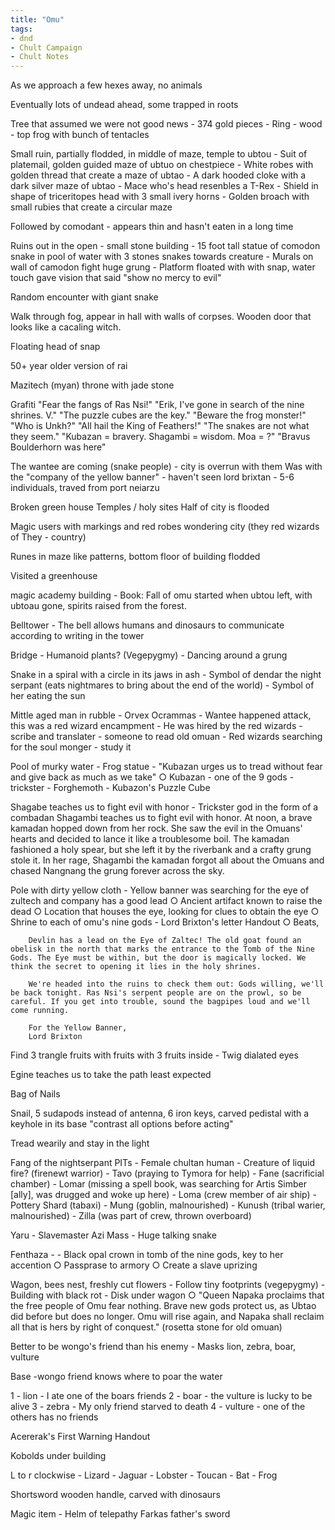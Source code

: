 ```yaml
---
title: "Omu"
tags: 
- dnd
- Chult Campaign
- Chult Notes
---
```

As we approach a few hexes away, no animals

Eventually lots of undead ahead, some trapped in roots

Tree that assumed we were not good news
	- 374 gold pieces
	- Ring - wood - top frog with bunch of tentacles

Small ruin, partially flodded, in middle of maze, temple to ubtou
	- Suit of platemail, golden guided maze of ubtuo on chestpiece
	- White robes with golden thread that create a maze of ubtao
	- A dark hooded cloke with a dark silver maze of ubtao
	- Mace who's head resenbles a T-Rex
	- Shield in shape of triceritopes head with 3 small ivery horns
	- Golden broach with small rubies that create a circular maze

Followed by comodant - appears thin and hasn't eaten in a long time

Ruins out in the open - small stone building
	- 15 foot tall statue of comodon snake in pool of water with 3 stones snakes towards creature
	- Murals on wall of camodon fight huge grung
	- Platform floated with with snap, water touch gave vision that said "show no mercy to evil"

Random encounter with giant snake

Walk through fog, appear in hall with walls of corpses. Wooden door that looks like a cacaling witch.

Floating head of snap

50+ year older version of rai

Mazitech (myan) throne with jade stone

Grafiti
"Fear the fangs of Ras Nsi!"
"Erik, I've gone in search of the nine shrines. V."
"The puzzle cubes are the key."
"Beware the frog monster!"
"Who is Unkh?"
"All hail the King of Feathers!"
"The snakes are not what they seem."
"Kubazan = bravery. Shagambi = wisdom. Moa = ?"
"Bravus Boulderhorn was here"

The wantee are coming (snake people) - city is overrun with them
Was with the "company of the yellow banner" - haven't seen lord brixtan
	- 5-6 individuals, traved from port neiarzu

Broken green house
Temples / holy sites
Half of city is flooded

Magic users with markings and red robes wondering city (they red wizards of They - country)

Runes in maze like patterns, bottom floor of building flodded

Visited a greenhouse

magic academy building
	- Book: Fall of omu started when ubtou left, with ubtoau gone, spirits raised from the forest.

Belltower
	- The bell allows humans and dinosaurs to communicate according to writing in the tower

Bridge
	- Humanoid plants? (Vegepygmy)
	- Dancing around a grung

Snake in a spiral with a circle in its jaws  in ash
	- Symbol of dendar the night serpant (eats nightmares to bring about the end of the world)
	- Symbol of her eating the sun

Mittle aged man in rubble - Orvex Ocrammas
	- Wantee happened attack, this was a red wizard encampment
	- He was hired by the red wizards - scribe and translater - someone to read old omuan
	- Red wizards searching for the soul monger - study it

Pool of murky water
	- Frog statue
	- "Kubazan urges us to tread without fear and give back as much as we take"
		○ Kubazan - one of the 9 gods - trickster
	- Forghemoth
	- Kubazon's Puzzle Cube

Shagabe teaches us to fight evil with honor
	- Trickster god in the form of a combadan
	Shagambi teaches us to fight evil with honor.
	At noon, a brave kamadan hopped down from her rock. She saw the evil in the Omuans' hearts and decided to lance it like a troublesome boil. The kamadan fashioned a holy spear, but she left it by the riverbank and a crafty grung stole it. In her rage, Shagambi the kamadan forgot all about the Omuans and chased Nangnang the grung forever across the sky.

Pole with dirty yellow cloth
	- Yellow banner was searching for the eye of zultech and company has a good lead
		○ Ancient artifact known to raise the dead
		○ Location that houses the eye, looking for clues to obtain the eye
		○ Shrine to each of omu's nine gods
	- Lord Brixton's letter Handout
		○ Beats,
		
		Devlin has a lead on the Eye of Zaltec! The old goat found an obelisk in the north that marks the entrance to the Tomb of the Nine Gods. The Eye must be within, but the door is magically locked. We think the secret to opening it lies in the holy shrines.
		
		We're headed into the ruins to check them out: Gods willing, we'll be back tonight. Ras Nsi's serpent people are on the prowl, so be careful. If you get into trouble, sound the bagpipes loud and we'll come running.
		
		For the Yellow Banner,
		Lord Brixton

Find 3 trangle fruits with fruits with 3 fruits inside
	- Twig dialated eyes

Egine teaches us to take the path least expected

Bag of Nails

Snail, 5 sudapods instead of antenna, 6 iron keys, carved pedistal with a keyhole in its base
"contrast all options before acting"

Tread wearily and stay in the light

Fang of the nightserpant
PITs
	- Female chultan human
	- Creature of liquid fire? (firenewt warrior)
	- Tavo (praying to Tymora for help)
	- Fane (sacrificial chamber)
	- Lomar (missing a spell book, was searching for Artis Simber [ally], was drugged and woke up here)
	- Loma (crew member of air ship)
	- Pottery Shard (tabaxi)
	- Mung (goblin, malnourished)
	- Kunush (tribal warier, malnourished)
	- Zilla (was part of crew, thrown overboard)

Yaru - Slavemaster
Azi Mass - Huge talking snake

Fenthaza - 
	- Black opal crown in tomb of the nine gods, key to her accention
		○ Passprase to armory
		○ Create a slave uprizing

Wagon, bees nest, freshly cut flowers
	- Follow tiny footprints (vegepygmy)
	- Building with black rot
	- Disk under wagon
		○ "Queen Napaka proclaims that the free people of Omu fear nothing. Brave new gods protect us, as Ubtao did before but does no longer. Omu will rise again, and Napaka shall reclaim all that is hers by right of conquest." (rosetta stone for old omuan)

Better to be wongo's friend than his enemy
	- Masks lion, zebra, boar, vulture

Base -wongo friend knows where to poar the water

1 - lion - I ate one of the boars friends
2 - boar - the vulture is lucky to be alive
3 - zebra - My only friend starved to death
4 - vulture - one of the others has no friends

Acererak's First Warning Handout

Kobolds under building

L to r clockwise
	- Lizard
	- Jaguar
	- Lobster
	- Toucan
	- Bat
	- Frog

Shortsword wooden handle, carved with dinosaurs

Magic item - Helm of telepathy
Farkas father's sword


	

